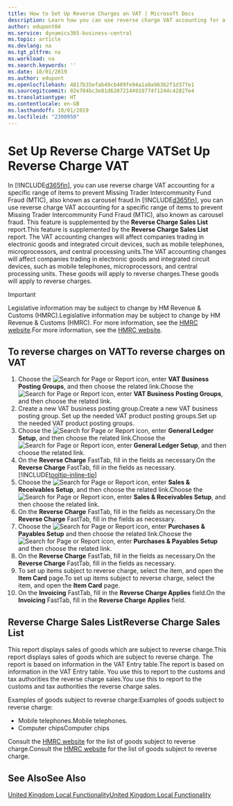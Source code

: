 ```yaml
---
title: How to Set Up Reverse Charges on VAT | Microsoft Docs
description: Learn how you can use reverse charge VAT accounting for a specific range of items to prevent Missing Trader Intercommunity Fund Fraud (MTIC).
author: edupont04
ms.service: dynamics365-business-central
ms.topic: article
ms.devlang: na
ms.tgt_pltfrm: na
ms.workload: na
ms.search.keywords: ''
ms.date: 10/01/2019
ms.author: edupont
ms.openlocfilehash: 4817b35efab49cb409fe94a1a0a963b2f1d377e1
ms.sourcegitcommit: 02e704bc3e01d62072144919774f1244c42827e4
ms.translationtype: HT
ms.contentlocale: en-GB
ms.lasthandoff: 10/01/2019
ms.locfileid: "2300950"
---
```

# <a name="set-up-reverse-charge-vat"></a><span data-ttu-id="84d5c-103">Set Up Reverse Charge VAT</span><span class="sxs-lookup"><span data-stu-id="84d5c-103">Set Up Reverse Charge VAT</span></span>
<span data-ttu-id="84d5c-104">In [!INCLUDE[d365fin](../../includes/d365fin_md.md)], you can use reverse charge VAT accounting for a specific range of items to prevent Missing Trader Intercommunity Fund Fraud (MTIC), also known as carousel fraud.</span><span class="sxs-lookup"><span data-stu-id="84d5c-104">In [!INCLUDE[d365fin](../../includes/d365fin_md.md)], you can use reverse charge VAT accounting for a specific range of items to prevent Missing Trader Intercommunity Fund Fraud (MTIC), also known as carousel fraud.</span></span> <span data-ttu-id="84d5c-105">This feature is supplemented by the **Reverse Charge Sales List** report.</span><span class="sxs-lookup"><span data-stu-id="84d5c-105">This feature is supplemented by the **Reverse Charge Sales List** report.</span></span> <span data-ttu-id="84d5c-106">The VAT accounting changes will affect companies trading in electronic goods and integrated circuit devices, such as mobile telephones, microprocessors, and central processing units.</span><span class="sxs-lookup"><span data-stu-id="84d5c-106">The VAT accounting changes will affect companies trading in electronic goods and integrated circuit devices, such as mobile telephones, microprocessors, and central processing units.</span></span> <span data-ttu-id="84d5c-107">These goods will apply to reverse charges.</span><span class="sxs-lookup"><span data-stu-id="84d5c-107">These goods will apply to reverse charges.</span></span>

> [!IMPORTANT]  
> <span data-ttu-id="84d5c-108">Legislative information may be subject to change by HM Revenue & Customs (HMRC).</span><span class="sxs-lookup"><span data-stu-id="84d5c-108">Legislative information may be subject to change by HM Revenue & Customs (HMRC).</span></span> <span data-ttu-id="84d5c-109">For more information, see the [HMRC website](https://www.gov.uk/government/organisations/hm-revenue-customs).</span><span class="sxs-lookup"><span data-stu-id="84d5c-109">For more information, see the [HMRC website](https://www.gov.uk/government/organisations/hm-revenue-customs).</span></span>  

## <a name="to-reverse-charges-on-vat"></a><span data-ttu-id="84d5c-110">To reverse charges on VAT</span><span class="sxs-lookup"><span data-stu-id="84d5c-110">To reverse charges on VAT</span></span>  

1.  <span data-ttu-id="84d5c-111">Choose the ![Search for Page or Report](../../media/ui-search/search_small.png "Search for Page or Report icon") icon, enter **VAT Business Posting Groups**, and then choose the related link.</span><span class="sxs-lookup"><span data-stu-id="84d5c-111">Choose the ![Search for Page or Report](../../media/ui-search/search_small.png "Search for Page or Report icon") icon, enter **VAT Business Posting Groups**, and then choose the related link.</span></span>  
2.  <span data-ttu-id="84d5c-112">Create a new VAT business posting group.</span><span class="sxs-lookup"><span data-stu-id="84d5c-112">Create a new VAT business posting group.</span></span> <span data-ttu-id="84d5c-113">Set up the needed VAT product posting groups.</span><span class="sxs-lookup"><span data-stu-id="84d5c-113">Set up the needed VAT product posting groups.</span></span>  
3.  <span data-ttu-id="84d5c-114">Choose the ![Search for Page or Report](../../media/ui-search/search_small.png "Search for Page or Report icon") icon, enter **General Ledger Setup**, and then choose the related link.</span><span class="sxs-lookup"><span data-stu-id="84d5c-114">Choose the ![Search for Page or Report](../../media/ui-search/search_small.png "Search for Page or Report icon") icon, enter **General Ledger Setup**, and then choose the related link.</span></span>  
4.  <span data-ttu-id="84d5c-115">On the **Reverse Charge** FastTab, fill in the fields as necessary.</span><span class="sxs-lookup"><span data-stu-id="84d5c-115">On the **Reverse Charge** FastTab, fill in the fields as necessary.</span></span> [!INCLUDE[tooltip-inline-tip](../../includes/tooltip-inline-tip_md.md)]  
5.  <span data-ttu-id="84d5c-116">Choose the ![Search for Page or Report](../../media/ui-search/search_small.png "Search for Page or Report icon") icon, enter **Sales & Receivables Setup**, and then choose the related link.</span><span class="sxs-lookup"><span data-stu-id="84d5c-116">Choose the ![Search for Page or Report](../../media/ui-search/search_small.png "Search for Page or Report icon") icon, enter **Sales & Receivables Setup**, and then choose the related link.</span></span>  
6.  <span data-ttu-id="84d5c-117">On the **Reverse Charge** FastTab, fill in the fields as necessary.</span><span class="sxs-lookup"><span data-stu-id="84d5c-117">On the **Reverse Charge** FastTab, fill in the fields as necessary.</span></span>
7.  <span data-ttu-id="84d5c-118">Choose the ![Search for Page or Report](../../media/ui-search/search_small.png "Search for Page or Report icon") icon, enter **Purchases & Payables Setup** and then choose the related link.</span><span class="sxs-lookup"><span data-stu-id="84d5c-118">Choose the ![Search for Page or Report](../../media/ui-search/search_small.png "Search for Page or Report icon") icon, enter **Purchases & Payables Setup** and then choose the related link.</span></span>  
6.  <span data-ttu-id="84d5c-119">On the **Reverse Charge** FastTab, fill in the fields as necessary.</span><span class="sxs-lookup"><span data-stu-id="84d5c-119">On the **Reverse Charge** FastTab, fill in the fields as necessary.</span></span>
9. <span data-ttu-id="84d5c-120">To set up items subject to reverse charge, select the item, and open the **Item Card** page.</span><span class="sxs-lookup"><span data-stu-id="84d5c-120">To set up items subject to reverse charge, select the item, and open the **Item Card** page.</span></span>  
10. <span data-ttu-id="84d5c-121">On the **Invoicing** FastTab, fill in the **Reverse Charge Applies** field.</span><span class="sxs-lookup"><span data-stu-id="84d5c-121">On the **Invoicing** FastTab, fill in the **Reverse Charge Applies** field.</span></span>  

## <a name="reverse-charge-sales-list"></a><span data-ttu-id="84d5c-122">Reverse Charge Sales List</span><span class="sxs-lookup"><span data-stu-id="84d5c-122">Reverse Charge Sales List</span></span>
<span data-ttu-id="84d5c-123">This report displays sales of goods which are subject to reverse charge.</span><span class="sxs-lookup"><span data-stu-id="84d5c-123">This report displays sales of goods which are subject to reverse charge.</span></span> <span data-ttu-id="84d5c-124">The report is based on information in the VAT Entry table.</span><span class="sxs-lookup"><span data-stu-id="84d5c-124">The report is based on information in the VAT Entry table.</span></span> <span data-ttu-id="84d5c-125">You use this to report to the customs and tax authorities the reverse charge sales.</span><span class="sxs-lookup"><span data-stu-id="84d5c-125">You use this to report to the customs and tax authorities the reverse charge sales.</span></span>  

<span data-ttu-id="84d5c-126">Examples of goods subject to reverse charge:</span><span class="sxs-lookup"><span data-stu-id="84d5c-126">Examples of goods subject to reverse charge:</span></span>  

- <span data-ttu-id="84d5c-127">Mobile telephones.</span><span class="sxs-lookup"><span data-stu-id="84d5c-127">Mobile telephones.</span></span>  
- <span data-ttu-id="84d5c-128">Computer chips</span><span class="sxs-lookup"><span data-stu-id="84d5c-128">Computer chips</span></span>  

<span data-ttu-id="84d5c-129">Consult the [HMRC website](https://www.gov.uk/government/organisations/hm-revenue-customs) for the list of goods subject to reverse charge.</span><span class="sxs-lookup"><span data-stu-id="84d5c-129">Consult the [HMRC website](https://www.gov.uk/government/organisations/hm-revenue-customs) for the list of goods subject to reverse charge.</span></span>  

## <a name="see-also"></a><span data-ttu-id="84d5c-130">See Also</span><span class="sxs-lookup"><span data-stu-id="84d5c-130">See Also</span></span>  
[<span data-ttu-id="84d5c-131">United Kingdom Local Functionality</span><span class="sxs-lookup"><span data-stu-id="84d5c-131">United Kingdom Local Functionality</span></span>](united-kingdom-local-functionality.md)  
